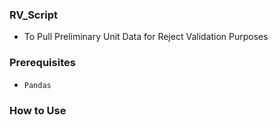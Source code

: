 ### RV_Script
- To Pull Preliminary Unit Data for Reject Validation Purposes

### Prerequisites 
- `Pandas`

### How to Use
